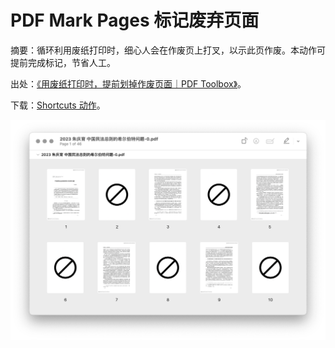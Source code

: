 # PDF Mark Pages 标记废弃页面

摘要：循环利用废纸打印时，细心人会在作废页上打叉，以示此页作废。本动作可提前完成标记，节省人工。

出处：[《用废纸打印时，提前划掉作废页面｜PDF Toolbox》](https://utgd.net/article/20585/)。

下载：[Shortcuts 动作](https://www.icloud.com/shortcuts/2ef876c99c5c45cf907ff932612c3d5f)。

![img](img.png)